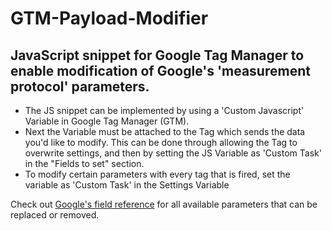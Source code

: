 # GTM-Payload-Modifier

## JavaScript snippet for Google Tag Manager to enable modification of Google's 'measurement protocol' parameters.


* The JS snippet can be implemented by using a 'Custom Javascript' Variable in Google Tag Manager (GTM). 
* Next the Variable must be attached to the Tag which sends the data you'd like to modify. This can be done through allowing the Tag to overwrite settings, and then by setting the JS Variable as 'Custom Task' in the "Fields to set" section. 
* To modify certain parameters with every tag that is fired, set the variable as 'Custom Task' in the Settings Variable


Check out [Google's field reference](https://developers.google.com/analytics/devguides/collection/analyticsjs/field-reference) for all available parameters that can be replaced or removed. 

